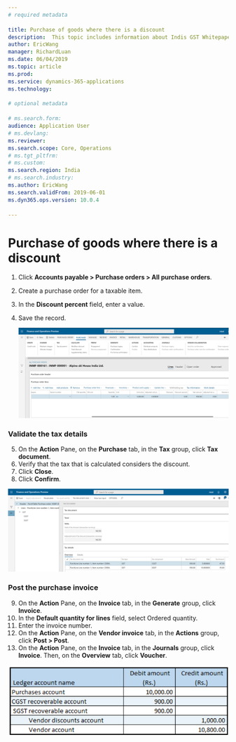 ```yaml
---
# required metadata

title: Purchase of goods where there is a discount
description:  This topic includes information about Indis GST Whitepaper in Microsoft Dynamics 365 for Finance and Operations.
author: EricWang
manager: RichardLuan
ms.date: 06/04/2019
ms.topic: article
ms.prod: 
ms.service: dynamics-365-applications
ms.technology: 

# optional metadata

# ms.search.form: 
audience: Application User
# ms.devlang: 
ms.reviewer: 
ms.search.scope: Core, Operations
# ms.tgt_pltfrm: 
# ms.custom: 
ms.search.region: India
# ms.search.industry: 
ms.author: EricWang
ms.search.validFrom: 2019-06-01
ms.dyn365.ops.version: 10.0.4

---
```


# Purchase of goods where there is a discount

1. Click **Accounts payable > Purchase orders > All purchase orders**.

2. Create a purchase order for a taxable item.

3. In the **Discount percent** field, enter a value.

4. Save the record.

   ![](media/Annotation-2019-05-15-175044.png)

### Validate the tax details

5. On the **Action** Pane, on the **Purchase** tab, in the **Tax** group, click **Tax document**.
6. Verify that the tax that is calculated considers the discount.
7. Click **Close**.
8. Click **Confirm**.

![](media/Annotation-2019-05-15-175140.png)

### Post the purchase invoice

9. On the **Action** Pane, on the **Invoice** tab, in the **Generate** group, click **Invoice**.
10. In the **Default quantity for lines** field, select Ordered quantity.
11. Enter the invoice number.
12. On the **Action** Pane, on the **Vendor invoice** tab, in the **Actions** group, click **Post > Post**.
13. On the **Action** Pane, on the **Invoice** tab, in the **Journals** group, click **Invoice**. Then, on the **Overview** tab, click **Voucher**.

![](media/Annotation-2019-05-15-174500.png)



